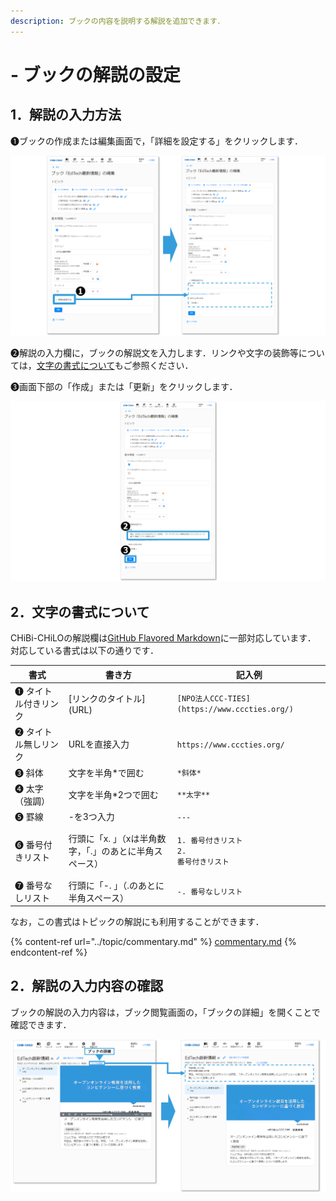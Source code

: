 ```yaml
---
description: ブックの内容を説明する解説を追加できます．
---
```


# - ブックの解説の設定

## 1．解説の入力方法

❶ブックの作成または編集画面で，「詳細を設定する」をクリックします．

![](<../.gitbook/assets/book-commentary_01.png>)

❷解説の入力欄に，ブックの解説文を入力します．リンクや文字の装飾等については，[文字の書式について](commentary.md#nonitsuite)もご参照ください．

❸画面下部の「作成」または「更新」をクリックします．

![](<../.gitbook/assets/book-commentary_02.png>)

## 2．文字の書式について

CHiBi-CHiLOの解説欄は[GitHub Flavored Markdown](https://github.github.com/gfm/)に一部対応しています．\
対応している書式は以下の通りです．

| 書式        | 書き方               | 記入例                                                       |
| --------- | ----------------- | --------------------------------------------------------- |
| ❶ タイトル付きリンク     | \[リンクのタイトル]\(URL) | `[NPO法人CCC-TIES](https://www.cccties.org/)`                         |
| ❷ タイトル無しリンク | URLを直接入力            | `https://www.cccties.org/`                                |
| ❸ 斜体      | 文字を半角\*で囲む        | `*斜体*`                                                    |
| ❹ 太字（強調）  | 文字を半角\*2つで囲む      | `**太字**`                                                  |
| ❺ 罫線      | -を3つ入力            | `---`                                                     |
| ❻ 番号付きリスト | 行頭に「x. 」（xは半角数字，「.」のあとに半角スペース）   | <p><code>1. 番号付きリスト</code><br><code>2. 番号付きリスト</code></p> |
| ❼ 番号なしリスト | 行頭に「-. 」（.のあとに半角スペース）      | `-. 番号なしリスト`                                              |

なお，この書式はトピックの解説にも利用することができます．

{% content-ref url="../topic/commentary.md" %}
[commentary.md](../topic/commentary.md)
{% endcontent-ref %}

## 2．解説の入力内容の確認

ブックの解説の入力内容は，ブック閲覧画面の，「ブックの詳細」を開くことで確認できます．

![](<../.gitbook/assets/book-commentary_03.png>)
